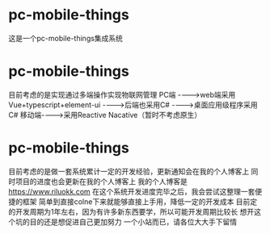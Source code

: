 # pc-mobile-things
这是一个pc-mobile-things集成系统
# pc-mobile-things
目前考虑的是实现通过多端操作实现物联网管理 
PC端 ---->web端采用Vue+typescript+element-ui 
    ---->后端也采用C# 
    ---->桌面应用级程序采用C# 
移动端---->采用Reactive Nacative（暂时不考虑原生）
# pc-mobile-things
目前考虑的是做一套系统累计一定的开发经验，更新通知会在我的个人博客上
同时项目的进度也会更新在我的个人博客上
我的个人博客是 https://www.riluokk.com 
在这个系统开发进度完毕之后，我会尝试这整理一套便捷的框架
简单到直接colne下来就能够直接上手用，降低一定的开发成本
目前定的开发周期为1年左右，因为有许多新东西要学，所以可能开发周期比较长
想开这个坑的目的还是想促进自己更加努力
一个小站而已，请各位大大手下留情



